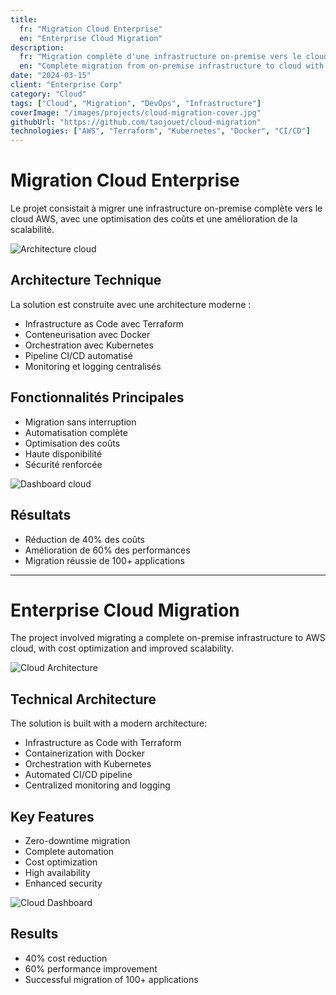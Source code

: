 ```yaml
---
title:
  fr: "Migration Cloud Enterprise"
  en: "Enterprise Cloud Migration"
description:
  fr: "Migration complète d'une infrastructure on-premise vers le cloud avec optimisation des coûts."
  en: "Complete migration from on-premise infrastructure to cloud with cost optimization."
date: "2024-03-15"
client: "Enterprise Corp"
category: "Cloud"
tags: ["Cloud", "Migration", "DevOps", "Infrastructure"]
coverImage: "/images/projects/cloud-migration-cover.jpg"
githubUrl: "https://github.com/taojouet/cloud-migration"
technologies: ["AWS", "Terraform", "Kubernetes", "Docker", "CI/CD"]
---
```


# Migration Cloud Enterprise

Le projet consistait à migrer une infrastructure on-premise complète vers le cloud AWS, avec une optimisation des coûts et une amélioration de la scalabilité.

![Architecture cloud](/images/projects/cloud-migration-1.jpg)

## Architecture Technique

La solution est construite avec une architecture moderne :

- Infrastructure as Code avec Terraform
- Conteneurisation avec Docker
- Orchestration avec Kubernetes
- Pipeline CI/CD automatisé
- Monitoring et logging centralisés

## Fonctionnalités Principales

- Migration sans interruption
- Automatisation complète
- Optimisation des coûts
- Haute disponibilité
- Sécurité renforcée

![Dashboard cloud](/images/projects/cloud-migration-2.jpg)

## Résultats

- Réduction de 40% des coûts
- Amélioration de 60% des performances
- Migration réussie de 100+ applications

---

# Enterprise Cloud Migration

The project involved migrating a complete on-premise infrastructure to AWS cloud, with cost optimization and improved scalability.

![Cloud Architecture](/images/projects/cloud-migration-1.jpg)

## Technical Architecture

The solution is built with a modern architecture:

- Infrastructure as Code with Terraform
- Containerization with Docker
- Orchestration with Kubernetes
- Automated CI/CD pipeline
- Centralized monitoring and logging

## Key Features

- Zero-downtime migration
- Complete automation
- Cost optimization
- High availability
- Enhanced security

![Cloud Dashboard](/images/projects/cloud-migration-2.jpg)

## Results

- 40% cost reduction
- 60% performance improvement
- Successful migration of 100+ applications 